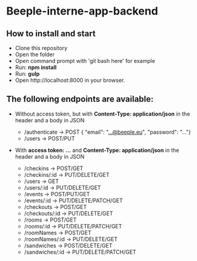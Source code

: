# Beeple-interne-app-backend

## How to install and start
* Clone this repository 
* Open the folder
* Open command prompt with 'git bash here' for example
* Run: **npm install**
* Run: **gulp**
* Open http://localhost:8000 in your browser.

## The following endpoints are available:
* Without access token, but with **Content-Type: application/json** in the header and a body in JSON
	* /authenticate -> POST { "email": "...@beeple.eu", "password": "..."}
	* /users -> POST/PUT 

* With **access token: ...** and **Content-Type: application/json** in the header and a body in JSON 
	* /checkins -> POST/GET
	* /checkins/:id -> PUT/DELETE/GET
	* /users -> GET
	* /users/:id -> PUT/DELETE/GET
	* /events -> POST/PUT/GET
	* /events/:id -> PUT/DELETE/PATCH/GET
	* /checkouts -> POST/GET
	* /checkouts/:id ->  PUT/DELETE/GET
	* /rooms -> POST/GET
	* /rooms/:id -> PUT/DELETE/PATCH/GET
	* /roomNames -> POST/GET
	* /roomNames/:id -> PUT/DELETE/GET
	* /sandwiches -> POST/DELETE/GET
	* /sandwiches/:id -> PUT/DELETE/PATCH/GET
	